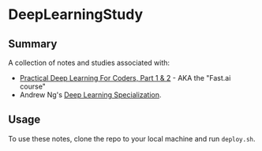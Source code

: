 # DeepLearningStudy

## Summary

A collection of notes and studies associated with:
* [Practical Deep Learning For Coders, Part 1 & 2](course.fast.ai) - AKA the "Fast.ai course"
* Andrew Ng's [Deep Learning Specialization](https://www.coursera.org/specializations/deep-learning).

## Usage

To use these notes, clone the repo to your local machine and run `deploy.sh`.
